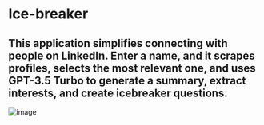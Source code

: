 # Ice-breaker

## This application simplifies connecting with people on LinkedIn. Enter a name, and it scrapes profiles, selects the most relevant one, and uses GPT-3.5 Turbo to generate a summary, extract interests, and create icebreaker questions.





![image](https://github.com/newacronym/ice-breaker/assets/51745787/d574d09a-d6c7-4266-9190-4c3076733562)
